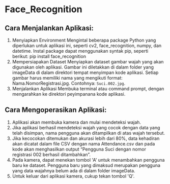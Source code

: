 # Face_Recognition
## Cara Menjalankan Aplikasi:
1.	Menyiapkan Environment
Mengintal beberapa package Python yang diperlukan untuk aplikasi ini, seperti cv2, face_recognition, numpy, dan datetime. Instal package dapat menggunakan syntak pip, seperti berikut:
pip install face_recognition
2.	Mempersiapakan Dataset
Menyiapkan dataset gambar wajah yang akan digunakan oleh aplikasi. Gambar ini diletakkan di dalam folder yang imageData di dalam direktori tempat menyimpan kode aplikasi. Setiap gambar harus memiliki nama yang mengikuti format: Nama.NomorRegistrasi.jpg. Contohnya: `Suci.002.jpg`.
3.	Menjalankan Aplikasi
Membuka terminal atau command prompt, dengan mengarahkan ke direktori peyimpanana kode aplikasi.

## Cara Mengoperasikan Aplikasi:
1.	Aplikasi akan membuka kamera dan mulai mendeteksi wajah.
2.	Jika aplikasi berhasil mendeteksi wajah yang cocok dengan data yang telah disimpan, nama pengguna akan ditampilkan di atas wajah tersebut.
3.	Jika kecocokan ditemukan dan akurasi lebih dari 80%, data kehadiran akan dicatat dalam file CSV dengan nama Attendance.csv dan pada kode akan menghasilkan output “Pengguna Suci dengan nomor registrasi 002 berhasil ditambahkan”.
4.	Pada kamera, dapat menekan tombol 'A' untuk menambahkan pengguna baru ke dataset. Pengguna baru yang dimaksud merupakan pengguna yang data wajahnya belum ada di dalam folder imageData.
5.	Untuk keluar dari aplikasi kamera, cukup tekan tombol 'Q'.
